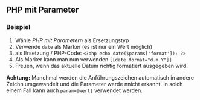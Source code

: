 ## PHP mit Parameter

### Beispiel

 1. Wähle _PHP mit Parametern_ als Ersetzungstyp
 2. Verwende `date` als Marker (es ist nur ein Wert möglich)
 3. als Ersetzung / PHP-Code: `<?php echo date($params['format']); ?>`
 4. Als Marker kann man nun verwenden `[[date format="d.m.Y"]]`
 5. Freuen, wenn das aktuelle Datum richtig formatiert ausgegeben wird.

 
__Achtung:__ Manchmal werden die Anführungszeichen automatisch in andere Zeichn umgewandelt und die Parameter werde nnicht erkannt. In solch einem Fall kann auch `param=|wert|` verwendet werden.